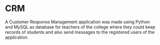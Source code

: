 # CRM
A Customer Response Management application was made using Python and MySQL as database for teachers of the college where they could keep records of students and also send messages to the registered users of the application.

